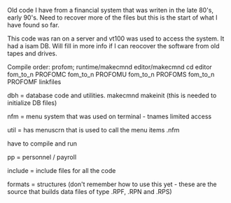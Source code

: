 Old code I have from a financial system that was writen in the late 80's, early 90's.  Need to recover more of the files but this is the start of what I have found so far.  

This code was ran on a server and vt100 was used to access the system.  It had a isam DB.  Will fill in more info if I can reocover the software from old tapes and drives.

Compile order:
profom;
	runtime/makecmnd
	editor/makecmnd
	cd editor
		fom_to_n PROFOMC
		fom_to_n PROFOMU
		fom_to_n PROFOMS
		fom_to_n PROFOMF
	linkfiles
	
dbh = database code and utilities.
makecmnd
makeinit (this is needed to initialize DB files)

nfm = menu system that was used on terminal - tnames limited access

util = has menuscrn that is used to call the menu items .nfm

have to compile and run 

pp = personnel / payroll

include = include files for all the code

formats = structures (don't remember how to use this yet - these are the source that builds data files of type .RPF, .RPN and .RPS)

